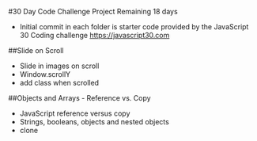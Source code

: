 #30 Day Code Challenge Project
Remaining 18 days
- Initial commit in each folder is starter code provided by the JavaScript 30 Coding challenge https://javascript30.com


##Slide on Scroll
- Slide in images on scroll
- Window.scrollY
- add class when scrolled

##Objects and Arrays - Reference vs. Copy
- JavaScript reference versus copy
- Strings, booleans, objects and nested objects
- clone
